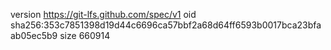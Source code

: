 version https://git-lfs.github.com/spec/v1
oid sha256:353c7851398d19d44c6696ca57bbf2a68d64ff6593b0017bca23bfaab05ec5b9
size 660914
